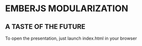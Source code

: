 # EMBERJS MODULARIZATION
## A TASTE OF THE FUTURE

To open the presentation, just launch index.html in your browser
